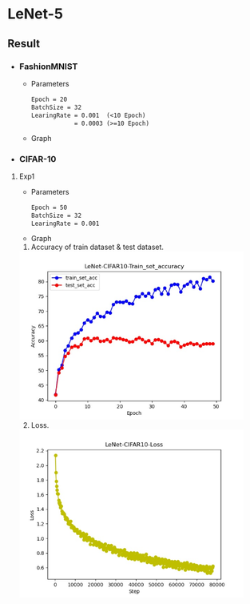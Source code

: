 # LeNet-5

## Result
- ### FashionMNIST
    - Parameters
        ```
        Epoch = 20
        BatchSize = 32
        LearingRate = 0.001  (<10 Epoch)
                    = 0.0003 (>=10 Epoch)
        ```
    - Graph


- ### CIFAR-10
1. Exp1
    - Parameters
        ```
        Epoch = 50
        BatchSize = 32
        LearingRate = 0.001
        ```
    - Graph  
    1. Accuracy of train dataset & test dataset.  
    <img src="./cf_acc_exp1.jpg" style="zoom:70%"/>

    2. Loss.  
    <img src="./cf_loss_exp1.jpg" style="zoom:70%"/>






        
